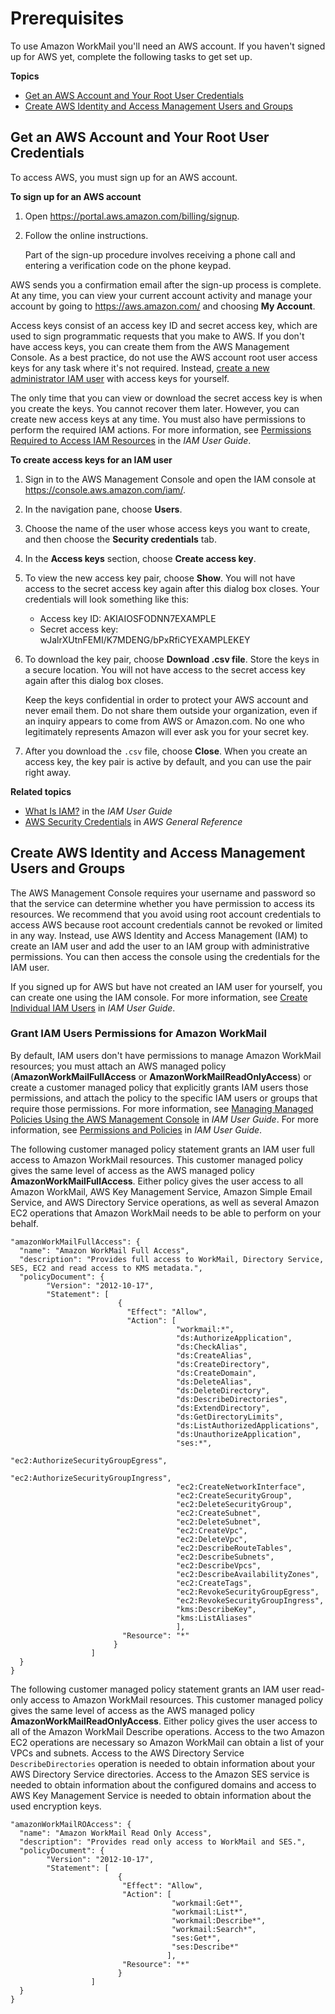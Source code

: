 # Prerequisites<a name="prereqs"></a>

To use Amazon WorkMail you'll need an AWS account\. If you haven't signed up for AWS yet, complete the following tasks to get set up\.

**Topics**
+ [Get an AWS Account and Your Root User Credentials](#getting-started-signup)
+ [Create AWS Identity and Access Management Users and Groups](#iam_users_groups)

## Get an AWS Account and Your Root User Credentials<a name="getting-started-signup"></a>

To access AWS, you must sign up for an AWS account\.

**To sign up for an AWS account**

1. Open [https://portal\.aws\.amazon\.com/billing/signup](https://portal.aws.amazon.com/billing/signup)\.

1. Follow the online instructions\.

   Part of the sign\-up procedure involves receiving a phone call and entering a verification code on the phone keypad\.

 AWS sends you a confirmation email after the sign\-up process is complete\. At any time, you can view your current account activity and manage your account by going to [https://aws\.amazon\.com/](https://aws.amazon.com/) and choosing **My Account**\.

Access keys consist of an access key ID and secret access key, which are used to sign programmatic requests that you make to AWS\. If you don't have access keys, you can create them from the AWS Management Console\. As a best practice, do not use the AWS account root user access keys for any task where it's not required\. Instead, [create a new administrator IAM user](https://docs.aws.amazon.com/IAM/latest/UserGuide/getting-started_create-admin-group.html) with access keys for yourself\.

The only time that you can view or download the secret access key is when you create the keys\. You cannot recover them later\. However, you can create new access keys at any time\. You must also have permissions to perform the required IAM actions\. For more information, see [Permissions Required to Access IAM Resources](https://docs.aws.amazon.com/IAM/latest/UserGuide/access_permissions-required.html) in the *IAM User Guide*\.

**To create access keys for an IAM user**

1. Sign in to the AWS Management Console and open the IAM console at [https://console\.aws\.amazon\.com/iam/](https://console.aws.amazon.com/iam/)\.

1. In the navigation pane, choose **Users**\.

1. Choose the name of the user whose access keys you want to create, and then choose the **Security credentials** tab\.

1. In the **Access keys** section, choose **Create access key**\.

1. To view the new access key pair, choose **Show**\. You will not have access to the secret access key again after this dialog box closes\. Your credentials will look something like this:
   + Access key ID: AKIAIOSFODNN7EXAMPLE
   + Secret access key: wJalrXUtnFEMI/K7MDENG/bPxRfiCYEXAMPLEKEY

1. To download the key pair, choose **Download \.csv file**\. Store the keys in a secure location\. You will not have access to the secret access key again after this dialog box closes\.

   Keep the keys confidential in order to protect your AWS account and never email them\. Do not share them outside your organization, even if an inquiry appears to come from AWS or Amazon\.com\. No one who legitimately represents Amazon will ever ask you for your secret key\.

1. After you download the `.csv` file, choose **Close**\. When you create an access key, the key pair is active by default, and you can use the pair right away\.

**Related topics**
+ [What Is IAM?](https://docs.aws.amazon.com/IAM/latest/UserGuide/introduction.html) in the *IAM User Guide*
+ [AWS Security Credentials](https://docs.aws.amazon.com/general/latest/gr/aws-security-credentials.html) in *AWS General Reference* 

## Create AWS Identity and Access Management Users and Groups<a name="iam_users_groups"></a>

The AWS Management Console requires your username and password so that the service can determine whether you have permission to access its resources\. We recommend that you avoid using root account credentials to access AWS because root account credentials cannot be revoked or limited in any way\. Instead, use AWS Identity and Access Management \(IAM\) to create an IAM user and add the user to an IAM group with administrative permissions\. You can then access the console using the credentials for the IAM user\.

If you signed up for AWS but have not created an IAM user for yourself, you can create one using the IAM console\. For more information, see [Create Individual IAM Users](https://docs.aws.amazon.com/IAM/latest/UserGuide/IAMBestPractices.html#create-iam-users) in *IAM User Guide*\.

### Grant IAM Users Permissions for Amazon WorkMail<a name="iam_policies_workmail"></a>

By default, IAM users don't have permissions to manage Amazon WorkMail resources; you must attach an AWS managed policy \(**AmazonWorkMailFullAccess** or **AmazonWorkMailReadOnlyAccess**\) or create a customer managed policy that explicitly grants IAM users those permissions, and attach the policy to the specific IAM users or groups that require those permissions\. For more information, see [Managing Managed Policies Using the AWS Management Console](https://docs.aws.amazon.com/IAM/latest/UserGuide/managing-managed-policies-console.html) in *IAM User Guide*\. For more information, see [Permissions and Policies](https://docs.aws.amazon.com/IAM/latest/UserGuide/PermissionsAndPolicies.html) in *IAM User Guide*\.

The following customer managed policy statement grants an IAM user full access to Amazon WorkMail resources\. This customer managed policy gives the same level of access as the AWS managed policy **AmazonWorkMailFullAccess**\. Either policy gives the user access to all Amazon WorkMail, AWS Key Management Service, Amazon Simple Email Service, and AWS Directory Service operations, as well as several Amazon EC2 operations that Amazon WorkMail needs to be able to perform on your behalf\.

```
"amazonWorkMailFullAccess": {
  "name": "Amazon WorkMail Full Access",
  "description": "Provides full access to WorkMail, Directory Service, SES, EC2 and read access to KMS metadata.",
  "policyDocument": {
        "Version": "2012-10-17",
        "Statement": [
                        {
                          "Effect": "Allow",
                          "Action": [
                                     "workmail:*",
                                     "ds:AuthorizeApplication",
                                     "ds:CheckAlias",
                                     "ds:CreateAlias",
                                     "ds:CreateDirectory",
                                     "ds:CreateDomain",
                                     "ds:DeleteAlias",
                                     "ds:DeleteDirectory",
                                     "ds:DescribeDirectories",
                                     "ds:ExtendDirectory",
                                     "ds:GetDirectoryLimits",
                                     "ds:ListAuthorizedApplications",
                                     "ds:UnauthorizeApplication",
                                     "ses:*",
                                     "ec2:AuthorizeSecurityGroupEgress",
                                     "ec2:AuthorizeSecurityGroupIngress",
                                     "ec2:CreateNetworkInterface",
                                     "ec2:CreateSecurityGroup",
                                     "ec2:DeleteSecurityGroup",
                                     "ec2:CreateSubnet",
                                     "ec2:DeleteSubnet",
                                     "ec2:CreateVpc",
                                     "ec2:DeleteVpc",
                                     "ec2:DescribeRouteTables",
                                     "ec2:DescribeSubnets",
                                     "ec2:DescribeVpcs",
                                     "ec2:DescribeAvailabilityZones",
                                     "ec2:CreateTags",
                                     "ec2:RevokeSecurityGroupEgress",
                                     "ec2:RevokeSecurityGroupIngress",
                                     "kms:DescribeKey",
                                     "kms:ListAliases"
                                     ],
                         "Resource": "*"
                       }
                  ]
  }
}
```

The following customer managed policy statement grants an IAM user read\-only access to Amazon WorkMail resources\. This customer managed policy gives the same level of access as the AWS managed policy **AmazonWorkMailReadOnlyAccess**\. Either policy gives the user access to all of the Amazon WorkMail Describe operations\. Access to the two Amazon EC2 operations are necessary so Amazon WorkMail can obtain a list of your VPCs and subnets\. Access to the AWS Directory Service `DescribeDirectories` operation is needed to obtain information about your AWS Directory Service directories\. Access to the Amazon SES service is needed to obtain information about the configured domains and access to AWS Key Management Service is needed to obtain information about the used encryption keys\.

```
"amazonWorkMailROAccess": {
  "name": "Amazon WorkMail Read Only Access",
  "description": "Provides read only access to WorkMail and SES.",
  "policyDocument": {
        "Version": "2012-10-17",
        "Statement": [
                        {
                         "Effect": "Allow",
                         "Action": [
                                    "workmail:Get*",
                                    "workmail:List*",
                                    "workmail:Describe*",
                                    "workmail:Search*",
                                    "ses:Get*",
                                    "ses:Describe*"
                                   ],
                         "Resource": "*"
                        }
                  ]
  }
}
```